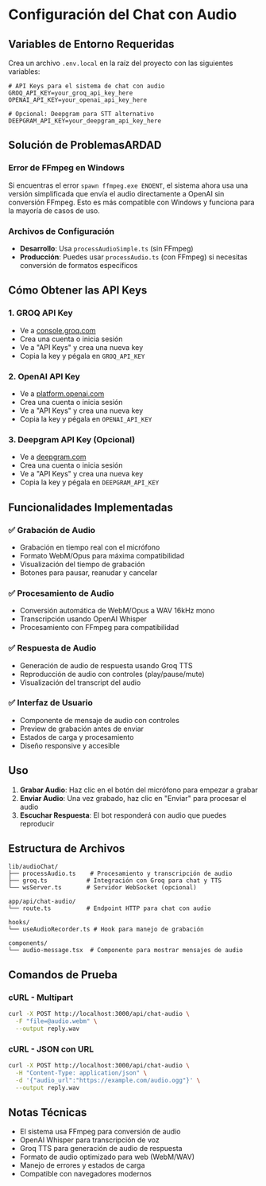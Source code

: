# Configuración del Chat con Audio

## Variables de Entorno Requeridas

Crea un archivo `.env.local` en la raíz del proyecto con las siguientes variables:

```env
# API Keys para el sistema de chat con audio
GROQ_API_KEY=your_groq_api_key_here
OPENAI_API_KEY=your_openai_api_key_here

# Opcional: Deepgram para STT alternativo
DEEPGRAM_API_KEY=your_deepgram_api_key_here
```

## Solución de ProblemasARDAD

### Error de FFmpeg en Windows
Si encuentras el error `spawn ffmpeg.exe ENOENT`, el sistema ahora usa una versión simplificada que envía el audio directamente a OpenAI sin conversión FFmpeg. Esto es más compatible con Windows y funciona para la mayoría de casos de uso.

### Archivos de Configuración
- **Desarrollo**: Usa `processAudioSimple.ts` (sin FFmpeg)
- **Producción**: Puedes usar `processAudio.ts` (con FFmpeg) si necesitas conversión de formatos específicos

## Cómo Obtener las API Keys

### 1. GROQ API Key
- Ve a [console.groq.com](https://console.groq.com)
- Crea una cuenta o inicia sesión
- Ve a "API Keys" y crea una nueva key
- Copia la key y pégala en `GROQ_API_KEY`

### 2. OpenAI API Key
- Ve a [platform.openai.com](https://platform.openai.com)
- Crea una cuenta o inicia sesión
- Ve a "API Keys" y crea una nueva key
- Copia la key y pégala en `OPENAI_API_KEY`

### 3. Deepgram API Key (Opcional)
- Ve a [deepgram.com](https://deepgram.com)
- Crea una cuenta o inicia sesión
- Ve a "API Keys" y crea una nueva key
- Copia la key y pégala en `DEEPGRAM_API_KEY`

## Funcionalidades Implementadas

### ✅ Grabación de Audio
- Grabación en tiempo real con el micrófono
- Formato WebM/Opus para máxima compatibilidad
- Visualización del tiempo de grabación
- Botones para pausar, reanudar y cancelar

### ✅ Procesamiento de Audio
- Conversión automática de WebM/Opus a WAV 16kHz mono
- Transcripción usando OpenAI Whisper
- Procesamiento con FFmpeg para compatibilidad

### ✅ Respuesta de Audio
- Generación de audio de respuesta usando Groq TTS
- Reproducción de audio con controles (play/pause/mute)
- Visualización del transcript del audio

### ✅ Interfaz de Usuario
- Componente de mensaje de audio con controles
- Preview de grabación antes de enviar
- Estados de carga y procesamiento
- Diseño responsive y accesible

## Uso

1. **Grabar Audio**: Haz clic en el botón del micrófono para empezar a grabar
2. **Enviar Audio**: Una vez grabado, haz clic en "Enviar" para procesar el audio
3. **Escuchar Respuesta**: El bot responderá con audio que puedes reproducir

## Estructura de Archivos

```
lib/audioChat/
├── processAudio.ts    # Procesamiento y transcripción de audio
├── groq.ts           # Integración con Groq para chat y TTS
└── wsServer.ts       # Servidor WebSocket (opcional)

app/api/chat-audio/
└── route.ts          # Endpoint HTTP para chat con audio

hooks/
└── useAudioRecorder.ts # Hook para manejo de grabación

components/
└── audio-message.tsx  # Componente para mostrar mensajes de audio
```

## Comandos de Prueba

### cURL - Multipart
```bash
curl -X POST http://localhost:3000/api/chat-audio \
  -F "file=@audio.webm" \
  --output reply.wav
```

### cURL - JSON con URL
```bash
curl -X POST http://localhost:3000/api/chat-audio \
  -H "Content-Type: application/json" \
  -d '{"audio_url":"https://example.com/audio.ogg"}' \
  --output reply.wav
```

## Notas Técnicas

- El sistema usa FFmpeg para conversión de audio
- OpenAI Whisper para transcripción de voz
- Groq TTS para generación de audio de respuesta
- Formato de audio optimizado para web (WebM/WAV)
- Manejo de errores y estados de carga
- Compatible con navegadores modernos
